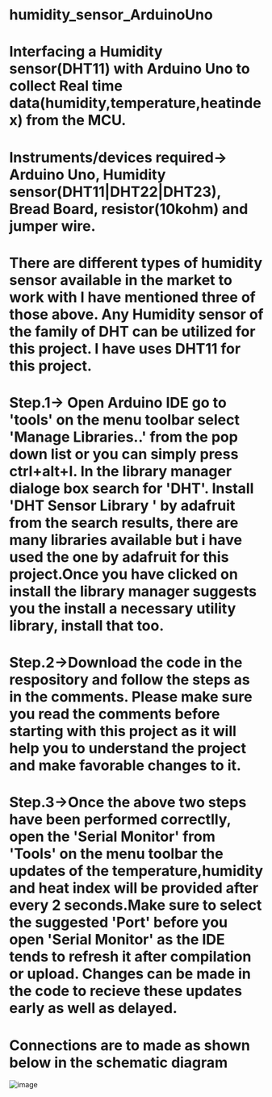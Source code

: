 # humidity_sensor_ArduinoUno
# Interfacing a Humidity sensor(DHT11) with Arduino Uno to collect Real time data(humidity,temperature,heatindex) from the MCU.
# Instruments/devices required-> Arduino Uno, Humidity sensor(DHT11|DHT22|DHT23), Bread Board, resistor(10kohm) and jumper wire.
# There are different types of humidity sensor available in the market to work with I have mentioned three of those above. Any Humidity sensor of the family of DHT can be utilized   for this project. I have uses DHT11 for this project.
# Step.1-> Open Arduino IDE go to 'tools' on the menu toolbar select 'Manage Libraries..' from the pop down list or you can simply press ctrl+alt+I. In the library manager dialoge   box search for 'DHT'. Install 'DHT Sensor Library ' by adafruit from the search results, there are many libraries available but i have used the one by adafruit for this   project.Once you have clicked on install the library manager suggests you the install a necessary utility library, install that too. 
# Step.2->Download the code in the respository and follow the steps as in the comments. Please make sure you read the comments before starting with this project as it will help you to understand the project and make favorable changes to it.
# Step.3->Once the above two steps have been performed correctlly, open the 'Serial Monitor' from 'Tools' on the menu toolbar the updates of the temperature,humidity and heat index will be provided after every 2 seconds.Make sure to select the suggested 'Port' before you open 'Serial Monitor' as the IDE tends to refresh it after compilation or upload. Changes can be made in the code to recieve these updates early as well as delayed.
# Connections are to made as shown below in the schematic diagram

![image](https://user-images.githubusercontent.com/51018258/119387785-0c9cc500-bce7-11eb-9f47-d4b754293c24.png)

